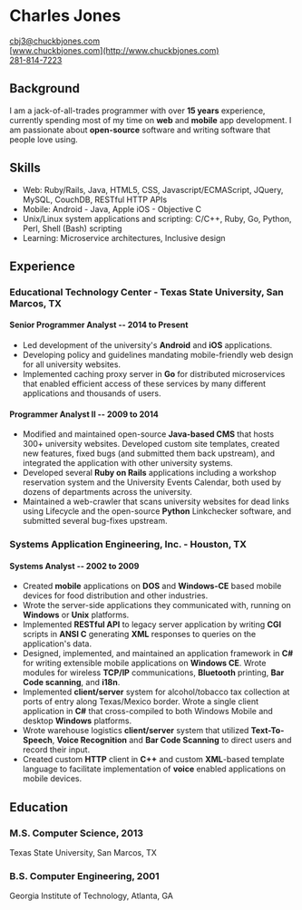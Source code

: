 # Charles Jones

[cbj3@chuckbjones.com](mailto:cbj3@chuckbjones.com)  
[www.chuckbjones.com](http://www.chuckbjones.com)  
[281-814-7223](tel:+1-281-814-7223)  


## Background

I am a jack-of-all-trades programmer with over **15 years** experience, currently spending most of my time on **web** and **mobile** app development. I am passionate about **open-source** software and writing software that people love using.


## Skills

* Web: Ruby/Rails, Java, HTML5, CSS, Javascript/ECMAScript, JQuery, MySQL, CouchDB, RESTful HTTP APIs
* Mobile: Android - Java, Apple iOS - Objective C
* Unix/Linux system applications and scripting: C/C++, Ruby, Go, Python, Perl, Shell (Bash) scripting
* Learning: Microservice architectures, Inclusive design

## Experience 

### Educational Technology Center - Texas State University, San Marcos, TX

#### Senior Programmer Analyst -- 2014 to Present

* Led development of the university's **Android** and **iOS** applications.
* Developing policy and guidelines mandating mobile-friendly web design for all university websites.
* Implemented caching proxy server in **Go** for distributed microservices that enabled efficient access of these services by many different applications and thousands of users.

#### Programmer Analyst II -- 2009 to 2014

* Modified and maintained open-source **Java-based CMS** that hosts 300+ university websites. Developed custom site templates, created new features, fixed bugs (and submitted them back upstream), and integrated the application with other university systems.
* Developed several **Ruby on Rails** applications including a workshop reservation system and the University Events Calendar, both used by dozens of departments across the university.
* Maintained a web-crawler that scans university websites for dead links using Lifecycle and the open-source **Python** Linkchecker software, and submitted several bug-fixes upstream.


### Systems Application Engineering, Inc. - Houston, TX 

#### Systems Analyst -- 2002 to 2009

* Created **mobile** applications on **DOS** and **Windows-CE** based mobile devices for food distribution and other industries.
* Wrote the server-side applications they communicated with, running on **Windows** or **Unix** platforms.
* Implemented **RESTful API** to legacy server application by writing **CGI** scripts in **ANSI C** generating **XML** responses to queries on the application's data.
* Designed, implemented, and maintained an application framework in **C#** for writing extensible mobile applications on **Windows CE**. Wrote modules for wireless **TCP/IP** communications, **Bluetooth** printing, **Bar Code scanning**, and **i18n**. 
* Implemented **client/server** system for alcohol/tobacco tax collection at ports of entry along Texas/Mexico border. Wrote a single client application in **C#** that cross-compiled to both Windows Mobile and desktop **Windows** platforms. 
* Wrote warehouse logistics **client/server** system that utilized **Text-To-Speech**, **Voice Recognition** and **Bar Code Scanning** to direct users and record their input.
* Created custom **HTTP** client in **C++** and custom **XML**-based template language to facilitate implementation of **voice** enabled applications on mobile devices. 


## Education 

### M.S. Computer Science, 2013
Texas State University, San Marcos, TX

### B.S. Computer Engineering, 2001 
Georgia Institute of Technology, Atlanta, GA 

